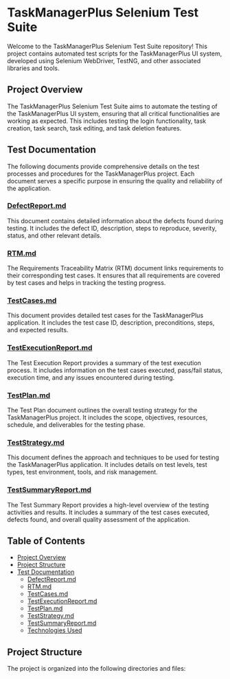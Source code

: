 # TaskManagerPlus Selenium Test Suite

Welcome to the TaskManagerPlus Selenium Test Suite repository! This project contains automated test scripts for the TaskManagerPlus UI system, developed using Selenium WebDriver, TestNG, and other associated libraries and tools.

## Project Overview

The TaskManagerPlus Selenium Test Suite aims to automate the testing of the TaskManagerPlus UI system, ensuring that all critical functionalities are working as expected. This includes testing the login functionality, task creation, task search, task editing, and task deletion features.

## Test Documentation

The following documents provide comprehensive details on the test processes and procedures for the TaskManagerPlus project. Each document serves a specific purpose in ensuring the quality and reliability of the application.

### [DefectReport.md](docs/DefectReport.md)

This document contains detailed information about the defects found during testing. It includes the defect ID, description, steps to reproduce, severity, status, and other relevant details.

### [RTM.md](docs/RTM.md)

The Requirements Traceability Matrix (RTM) document links requirements to their corresponding test cases. It ensures that all requirements are covered by test cases and helps in tracking the testing progress.

### [TestCases.md](docs/TestCases.md)

This document provides detailed test cases for the TaskManagerPlus application. It includes the test case ID, description, preconditions, steps, and expected results.

### [TestExecutionReport.md](docs/TestExecutionReport.md)

The Test Execution Report provides a summary of the test execution process. It includes information on the test cases executed, pass/fail status, execution time, and any issues encountered during testing.

### [TestPlan.md](docs/TestPlan.md)

The Test Plan document outlines the overall testing strategy for the TaskManagerPlus project. It includes the scope, objectives, resources, schedule, and deliverables for the testing phase.

### [TestStrategy.md](docs/TestStrategy.md)

This document defines the approach and techniques to be used for testing the TaskManagerPlus application. It includes details on test levels, test types, test environment, tools, and risk management.

### [TestSummaryReport.md](docs/TestSummaryReport.md)

The Test Summary Report provides a high-level overview of the testing activities and results. It includes a summary of the test cases executed, defects found, and overall quality assessment of the application.

## Table of Contents

- [Project Overview](#project-overview)
- [Project Structure](#project-structure)
- [Test Documentation](#test-documentation)
  - [DefectReport.md](DefectReport.md)
  - [RTM.md](RTM.md)
  - [TestCases.md](TestCases.md)
  - [TestExecutionReport.md](TestExecutionReport.md)
  - [TestPlan.md](TestPlan.md)
  - [TestStrategy.md](TestStrategy.md)
  - [TestSummaryReport.md](TestSummaryReport.md)
  - [Technologies Used](TechnologiesUsed.md)


## Project Structure

The project is organized into the following directories and files:

